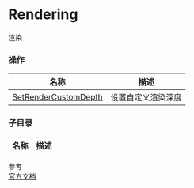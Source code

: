 # Rendering   
渲染

### 操作  
| 名称 | 描述 |
|--|--|
| [SetRenderCustomDepth](./set-render-custom-depth/) | 设置自定义渲染深度 |

### 子目录
| 名称 | 描述 |
|--|--|

参考  
[官方文档](https://docs.unrealengine.com/5.0/en-US/BlueprintAPI/Rendering/)